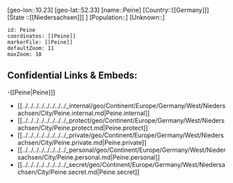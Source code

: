 ﻿---
location: [52.33,10.23]
mapzoom: [7,12] 
mapmarker: city 
type: City
tags:
- geo/City


SpocWebEntityId: 33277
isDeleted: false
confidential: public

---
[geo-lon::10.23]
[geo-lat::52.33]
[name::Peine]
[Country::[[Germany]]]
[State ::[[Niedersachsen]]] ]
[Population::]
[Unknown::]


```leaflet
id: Peine
coordinates: [[Peine]]
markerFile: [[Peine]]
defaultZoom: 11 
maxZoom: 18
```


## Confidential Links & Embeds: 
-[[Peine|Peine]]] 
- [[../../../../../../../../_internal/geo/Continent/Europe/Germany/West/Niedersachsen/City/Peine.internal.md|Peine.internal]] 
- [[../../../../../../../../_protect/geo/Continent/Europe/Germany/West/Niedersachsen/City/Peine.protect.md|Peine.protect]] 
- [[../../../../../../../../_private/geo/Continent/Europe/Germany/West/Niedersachsen/City/Peine.private.md|Peine.private]] 
- [[../../../../../../../../_personal/geo/Continent/Europe/Germany/West/Niedersachsen/City/Peine.personal.md|Peine.personal]] 
- [[../../../../../../../../_secret/geo/Continent/Europe/Germany/West/Niedersachsen/City/Peine.secret.md|Peine.secret]] 
